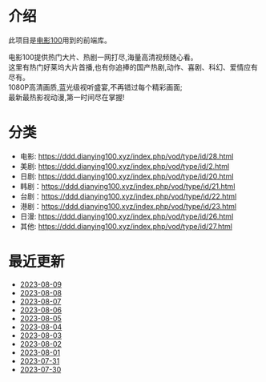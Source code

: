 # 介绍
此项目是[电影100](https://dianying100.xyz)用到的前端库。

电影100提供热门大片、热剧一网打尽,海量高清视频随心看。  
这里有热门好莱坞大片首播,也有你追捧的国产热剧,动作、喜剧、科幻、爱情应有尽有。  
1080P高清画质,蓝光级视听盛宴,不再错过每个精彩画面;  
最新最热影视动漫,第一时间尽在掌握!  

# 分类

* 电影: https://ddd.dianying100.xyz/index.php/vod/type/id/28.html  
* 美剧: https://ddd.dianying100.xyz/index.php/vod/type/id/2.html
* 日剧: https://ddd.dianying100.xyz/index.php/vod/type/id/20.html
* 韩剧：https://ddd.dianying100.xyz/index.php/vod/type/id/21.html
* 台剧：https://ddd.dianying100.xyz/index.php/vod/type/id/22.html
* 港剧：https://ddd.dianying100.xyz/index.php/vod/type/id/23.html
* 日漫: https://ddd.dianying100.xyz/index.php/vod/type/id/26.html
* 其他: https://ddd.dianying100.xyz/index.php/vod/type/id/27.html

# 最近更新

* [2023-08-09](daily_update/2023-08-09.md)
* [2023-08-08](daily_update/2023-08-08.md)
* [2023-08-07](daily_update/2023-08-07.md)
* [2023-08-06](daily_update/2023-08-06.md)
* [2023-08-05](daily_update/2023-08-05.md)
* [2023-08-04](daily_update/2023-08-04.md)
* [2023-08-03](daily_update/2023-08-03.md)
* [2023-08-02](daily_update/2023-08-02.md)
* [2023-08-01](daily_update/2023-08-01.md)
* [2023-07-31](daily_update/2023-07-31.md)
* [2023-07-30](daily_update/2023-07-30.md)

